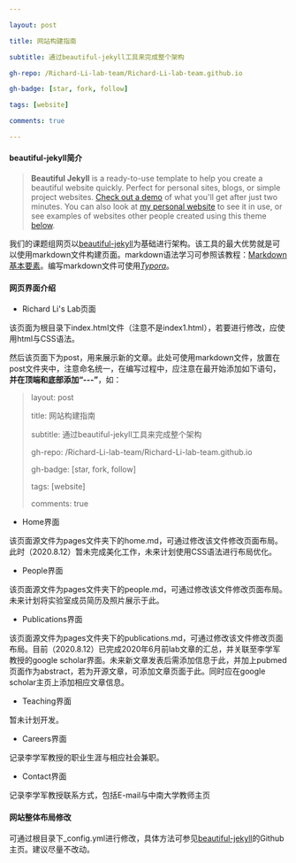 ```yaml
---

layout: post

title: 网站构建指南

subtitle: 通过beautiful-jekyll工具来完成整个架构

gh-repo: /Richard-Li-lab-team/Richard-Li-lab-team.github.io

gh-badge: [star, fork, follow]

tags: [website]

comments: true

---
```


#### **beautiful-jekyll**简介

> **Beautiful Jekyll** is a ready-to-use template to help you create a beautiful website quickly. Perfect for personal sites, blogs, or simple project websites. [Check out a demo](https://beautifuljekyll.com/) of what you'll get after just two minutes. You can also look at [my personal website](https://deanattali.com/) to see it in use, or see examples of websites other people created using this theme [below](https://github.com/daattali/beautiful-jekyll#showcased-users-success-stories).



我们的课题组网页以[beautiful-jekyll](https://github.com/daattali/beautiful-jekyll)为基础进行架构。该工具的最大优势就是可以使用markdown文件构建页面。markdown语法学习可参照该教程：[Markdown 基本要素](https://shd101wyy.github.io/markdown-preview-enhanced/#/zh-cn/markdown-basics?id=markdown-基本要素)。编写markdown文件可使用[*Typora*](https://www.typora.io/)。



#### 网页界面介绍

- Richard Li's Lab页面

该页面为根目录下index.html文件（注意不是index1.html），若要进行修改，应使用html与CSS语法。

然后该页面下为post，用来展示新的文章。此处可使用markdown文件，放置在post文件夹中，注意命名统一，在编写过程中，应注意在最开始添加如下语句，**并在顶端和底部添加“---”**，如：

> layout: post
>
> title: 网站构建指南
>
> subtitle: 通过beautiful-jekyll工具来完成整个架构
>
> gh-repo: /Richard-Li-lab-team/Richard-Li-lab-team.github.io
>
> gh-badge: [star, fork, follow]
>
> tags: [website]
>
> comments: true

- Home界面

该页面源文件为pages文件夹下的home.md，可通过修改该文件修改页面布局。此时（2020.8.12）暂未完成美化工作，未来计划使用CSS语法进行布局优化。

- People界面

该页面源文件为pages文件夹下的people.md，可通过修改该文件修改页面布局。未来计划将实验室成员简历及照片展示于此。

- Publications界面

该页面源文件为pages文件夹下的publications.md，可通过修改该文件修改页面布局。目前（2020.8.12）已完成2020年6月前lab文章的汇总，并关联至李学军教授的google scholar界面。未来新文章发表后需添加信息于此，并加上pubmed页面作为abstract，若为开源文章，可添加文章页面于此。同时应在google scholar主页上添加相应文章信息。

- Teaching界面

暂未计划开发。

- Careers界面

记录李学军教授的职业生涯与相应社会兼职。

- Contact界面

记录李学军教授联系方式，包括E-mail与中南大学教师主页

#### 网站整体布局修改

可通过根目录下_config.yml进行修改，具体方法可参见[beautiful-jekyll](https://github.com/daattali/beautiful-jekyll)的Github主页。建议尽量不改动。

